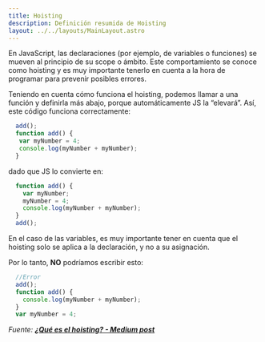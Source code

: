 ```yaml
---
title: Hoisting
description: Definición resumida de Hoisting
layout: ../../layouts/MainLayout.astro
---
```


En JavaScript, las declaraciones (por ejemplo, de variables o funciones) se mueven al principio de su scope o ámbito. Este comportamiento se conoce como hoisting y es muy importante tenerlo en cuenta a la hora de programar para prevenir posibles errores.

Teniendo en cuenta cómo funciona el hoisting, podemos llamar a una función y definirla más abajo, porque automáticamente JS la “elevará”. Así, este código funciona correctamente:

```js
  add();
  function add() {
   var myNumber = 4;
   console.log(myNumber + myNumber);
  }
```

dado que JS lo convierte en:

```js
  function add() {
    var myNumber;
    myNumber = 4;
    console.log(myNumber + myNumber);
  }
  add();
```

En el caso de las variables, es muy importante tener en cuenta que el hoisting solo se aplica a la declaración, y no a su asignación.

Por lo tanto, **NO** podríamos escribir esto:

```js
  //Error
  add();
  function add() {
    console.log(myNumber + myNumber);
  }
  var myNumber = 4;
```

_Fuente: [**¿Qué es el hoisting? - Medium post**](https://anamartinezaguilar.medium.com/qu%C3%A9-es-el-hoisting-327870f67b36)_